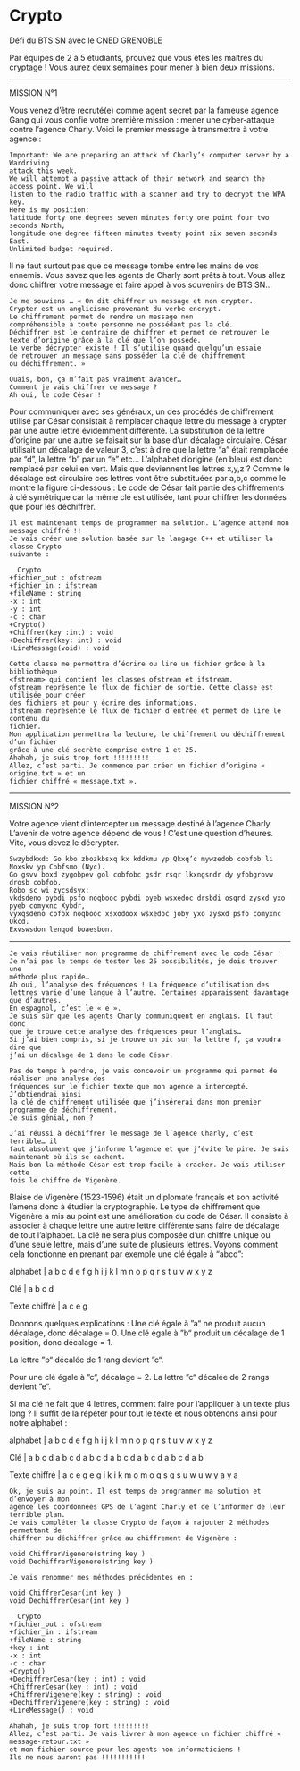 # Crypto
Défi du BTS SN avec le CNED GRENOBLE

Par équipes de 2 à 5 étudiants, prouvez que vous êtes les maîtres du cryptage !
Vous aurez deux semaines pour mener à bien deux missions.

-----------------------------------------------------------------------------------------------------------------------------------------------------------------------

MISSION N°1

Vous venez d’être recruté(e) comme agent secret par la fameuse agence Gang qui vous confie
votre première mission : mener une cyber-attaque contre l’agence Charly.
Voici le premier message à transmettre à votre agence :

    Important: We are preparing an attack of Charly’s computer server by a Wardriving
    attack this week.
    We will attempt a passive attack of their network and search the access point. We will
    listen to the radio traffic with a scanner and try to decrypt the WPA key.
    Here is my position:
    latitude forty one degrees seven minutes forty one point four two seconds North,
    longitude one degree fifteen minutes twenty point six seven seconds East.
    Unlimited budget required.

Il ne faut surtout pas que ce message tombe entre les mains de vos ennemis. Vous savez que les
agents de Charly sont prêts à tout.
Vous allez donc chiffrer votre message et faire appel à vos souvenirs de BTS SN…

    Je me souviens … « On dit chiffrer un message et non crypter.
    Crypter est un anglicisme provenant du verbe encrypt.
    Le chiffrement permet de rendre un message non
    compréhensible à toute personne ne possédant pas la clé.
    Déchiffrer est le contraire de chiffrer et permet de retrouver le
    texte d’origine grâce à la clé que l’on possède.
    Le verbe décrypter existe ! Il s’utilise quand quelqu’un essaie
    de retrouver un message sans posséder la clé de chiffrement
    ou déchiffrement. »
   
    Ouais, bon, ça m’fait pas vraiment avancer…
    Comment je vais chiffrer ce message ?
    Ah oui, le code César !

Pour communiquer avec ses généraux, un des procédés de chiffrement
utilisé par César consistait à remplacer chaque lettre du message à
crypter par une autre lettre évidemment différente.
La substitution de la lettre d’origine par une autre se faisait sur la base
d’un décalage circulaire.
César utilisait un décalage de valeur 3, c’est à dire que la lettre “a” était
remplacée par “d”, la lettre “b” par un “e” etc…
L’alphabet d’origine (en bleu) est donc remplacé par celui en vert.
Mais que deviennent les lettres x,y,z ?
Comme le décalage est circulaire ces lettres vont être substituées par
a,b,c comme le montre la figure ci-dessous :
Le code de César fait partie des chiffrements à clé symétrique car la
même clé est utilisée, tant pour chiffrer les données que pour les
déchiffrer.

    Il est maintenant temps de programmer ma solution. L’agence attend mon
    message chiffré !!
    Je vais créer une solution basée sur le langage C++ et utiliser la classe Crypto
    suivante :
    
      Crypto
    +fichier_out : ofstream
    +fichier_in : ifstream
    +fileName : string
    -x : int
    -y : int
    -c : char
    +Crypto()
    +Chiffrer(key :int) : void
    +Dechiffrer(key: int) : void
    +LireMessage(void) : void
    
    Cette classe me permettra d’écrire ou lire un fichier grâce à la bibliothèque
    <fstream> qui contient les classes ofstream et ifstream.
    ofstream représente le flux de fichier de sortie. Cette classe est utilisée pour créer
    des fichiers et pour y écrire des informations.
    ifstream représente le flux de fichier d’entrée et permet de lire le contenu du
    fichier.
    Mon application permettra la lecture, le chiffrement ou déchiffrement d’un fichier
    grâce à une clé secrète comprise entre 1 et 25.
    Ahahah, je suis trop fort !!!!!!!!!
    Allez, c’est parti. Je commence par créer un fichier d’origine « origine.txt » et un
    fichier chiffré « message.txt ».
    
-----------------------------------------------------------------------------------------------------------------------------------------------------------------------

MISSION N°2

Votre agence vient d’intercepter un message destiné à l’agence Charly. L’avenir de votre
agence dépend de vous ! C’est une question d’heures. Vite, vous devez le décrypter.


    Swzybdkxd: Go kbo zbozkbsxq kx kddkmu yp Qkxq’c mywzedob cobfob li Noxskv yp Cobfsmo (Nyc).
    Go gsvv boxd zygobpev gol cobfobc gsdr rsqr lkxngsndr dy yfobgrovw drosb cobfob.
    Robo sc wi zycsdsyx:
    vkdsdeno pybdi psfo noqbooc pybdi pyeb wsxedoc drsbdi osqrd zysxd yxo pyeb comyxnc Xybdr,
    vyxqsdeno cofox noqbooc xsxodoox wsxedoc joby yxo zysxd psfo comyxnc Okcd.
    Exvswsdon lenqod boaesbon.

-----------------------------------------------------------------------------------------------------------------------------------------------------------------------

    Je vais réutiliser mon programme de chiffrement avec le code César !
    Je n’ai pas le temps de tester les 25 possibilités, je dois trouver une
    méthode plus rapide…
    Ah oui, l’analyse des fréquences ! La fréquence d’utilisation des
    lettres varie d’une langue à l’autre. Certaines apparaissent davantage
    que d’autres.
    En espagnol, c’est le « e ».
    Je suis sûr que les agents Charly communiquent en anglais. Il faut donc
    que je trouve cette analyse des fréquences pour l’anglais…
    Si j’ai bien compris, si je trouve un pic sur la lettre f, ça voudra dire que
    j’ai un décalage de 1 dans le code César.
    
    Pas de temps à perdre, je vais concevoir un programme qui permet de réaliser une analyse des
    fréquences sur le fichier texte que mon agence a intercepté. J’obtiendrai ainsi
    la clé de chiffrement utilisée que j’insérerai dans mon premier programme de déchiffrement.
    Je suis génial, non ?
    
    J’ai réussi à déchiffrer le message de l’agence Charly, c’est terrible… il
    faut absolument que j’informe l’agence et que j’évite le pire. Je sais
    maintenant où ils se cachent.
    Mais bon la méthode César est trop facile à cracker. Je vais utiliser cette
    fois le chiffre de Vigenère.


Blaise de Vigenère (1523-1596) était un diplomate français et son activité l’amena donc à étudier
la cryptographie.
Le type de chiffrement que Vigenère a mis au point est une amélioration du code de César.
Il consiste à associer à chaque lettre une autre lettre différente sans faire de décalage de tout
l’alphabet.
La clé ne sera plus composée d’un chiffre unique ou d’une seule lettre, mais d’une suite de
plusieurs lettres.
Voyons comment cela fonctionne en prenant par exemple une clé égale à “abcd”:

alphabet |      a b c d e f g h i j k l m n o p q r s t u v w x y z

Clé |           a b c d

Texte chiffré | a c e g

Donnons quelques explications :
  Une clé égale à ”a“ ne produit aucun décalage, donc décalage = 0.
  Une clé égale à ”b“ produit un décalage de 1 position, donc décalage = 1.
  
La lettre ”b“ décalée de 1 rang devient ”c“.

  Pour une clé égale à ”c“, décalage = 2. La lettre ”c“ décalée de 2 rangs devient ”e“.
  
Si ma clé ne fait que 4 lettres, comment faire pour l’appliquer à un texte plus long ?
Il suffit de la répéter pour tout le texte et nous obtenons ainsi pour notre alphabet :

alphabet |      a b c d e f g h i j k l m n o p q r s t u v w x y z

Clé |           a b c d a b c d a b c d a b c d a b c d a b c d a b

Texte chiffré | a c e g e g i k i k m o m o q s q s u w u w y a y a


    Ok, je suis au point. Il est temps de programmer ma solution et d’envoyer à mon
    agence les coordonnées GPS de l’agent Charly et de l’informer de leur terrible plan.
    Je vais compléter la classe Crypto de façon à rajouter 2 méthodes permettant de
    chiffrer ou déchiffrer grâce au chiffrement de Vigenère :
    
    void ChiffrerVigenere(string key )
    void DechiffrerVigenere(string key )
    
    Je vais renommer mes méthodes précédentes en :
    
    void ChiffrerCesar(int key )
    void DechiffrerCesar(int key )
    
      Crypto
    +fichier_out : ofstream
    +fichier_in : ifstream
    +fileName : string
    +key : int
    -x : int
    -c : char
    +Crypto()
    +DechiffrerCesar(key : int) : void
    +ChiffrerCesar(key : int) : void
    +ChiffrerVigenere(key : string) : void
    +DechiffrerVigenere(key : string) : void
    +LireMessage() : void
    
    Ahahah, je suis trop fort !!!!!!!!!
    Allez, c’est parti. Je vais livrer à mon agence un fichier chiffré « message-retour.txt »
    et mon fichier source pour les agents non informaticiens !
    Ils ne nous auront pas !!!!!!!!!!!


